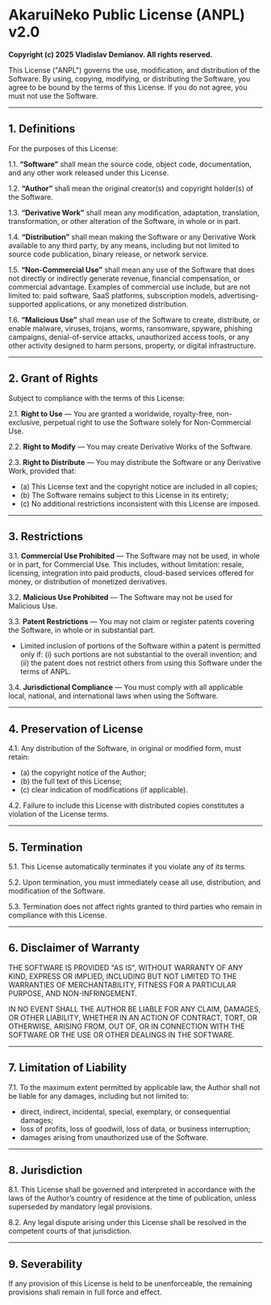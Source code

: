 # AkaruiNeko Public License (ANPL) v2.0

**Copyright (c) 2025 Vladislav Demianov. All rights reserved.**

This License ("ANPL") governs the use, modification, and distribution of the Software.
By using, copying, modifying, or distributing the Software, you agree to be bound by the terms of this License.
If you do not agree, you must not use the Software.

---

## 1. Definitions

For the purposes of this License:

1.1. **“Software”** shall mean the source code, object code, documentation, and any other work released under this License.

1.2. **“Author”** shall mean the original creator(s) and copyright holder(s) of the Software.

1.3. **“Derivative Work”** shall mean any modification, adaptation, translation, transformation, or other alteration of the Software, in whole or in part.

1.4. **“Distribution”** shall mean making the Software or any Derivative Work available to any third party, by any means, including but not limited to source code publication, binary release, or network service.

1.5. **“Non-Commercial Use”** shall mean any use of the Software that does not directly or indirectly generate revenue, financial compensation, or commercial advantage. Examples of commercial use include, but are not limited to: paid software, SaaS platforms, subscription models, advertising-supported applications, or any monetized distribution.

1.6. **“Malicious Use”** shall mean use of the Software to create, distribute, or enable malware, viruses, trojans, worms, ransomware, spyware, phishing campaigns, denial-of-service attacks, unauthorized access tools, or any other activity designed to harm persons, property, or digital infrastructure.

---

## 2. Grant of Rights

Subject to compliance with the terms of this License:

2.1. **Right to Use** — You are granted a worldwide, royalty-free, non-exclusive, perpetual right to use the Software solely for Non-Commercial Use.

2.2. **Right to Modify** — You may create Derivative Works of the Software.

2.3. **Right to Distribute** — You may distribute the Software or any Derivative Work, provided that:

* (a) This License text and the copyright notice are included in all copies;
* (b) The Software remains subject to this License in its entirety;
* (c) No additional restrictions inconsistent with this License are imposed.

---

## 3. Restrictions

3.1. **Commercial Use Prohibited** — The Software may not be used, in whole or in part, for Commercial Use. This includes, without limitation: resale, licensing, integration into paid products, cloud-based services offered for money, or distribution of monetized derivatives.

3.2. **Malicious Use Prohibited** — The Software may not be used for Malicious Use.

3.3. **Patent Restrictions** — You may not claim or register patents covering the Software, in whole or in substantial part.

* Limited inclusion of portions of the Software within a patent is permitted only if:
  (i) such portions are not substantial to the overall invention; and
  (ii) the patent does not restrict others from using this Software under the terms of ANPL.

3.4. **Jurisdictional Compliance** — You must comply with all applicable local, national, and international laws when using the Software.

---

## 4. Preservation of License

4.1. Any distribution of the Software, in original or modified form, must retain:

* (a) the copyright notice of the Author;
* (b) the full text of this License;
* (c) clear indication of modifications (if applicable).

4.2. Failure to include this License with distributed copies constitutes a violation of the License terms.

---

## 5. Termination

5.1. This License automatically terminates if you violate any of its terms.

5.2. Upon termination, you must immediately cease all use, distribution, and modification of the Software.

5.3. Termination does not affect rights granted to third parties who remain in compliance with this License.

---

## 6. Disclaimer of Warranty

THE SOFTWARE IS PROVIDED "AS IS", WITHOUT WARRANTY OF ANY KIND, EXPRESS OR IMPLIED, INCLUDING BUT NOT LIMITED TO THE WARRANTIES OF MERCHANTABILITY, FITNESS FOR A PARTICULAR PURPOSE, AND NON-INFRINGEMENT.

IN NO EVENT SHALL THE AUTHOR BE LIABLE FOR ANY CLAIM, DAMAGES, OR OTHER LIABILITY, WHETHER IN AN ACTION OF CONTRACT, TORT, OR OTHERWISE, ARISING FROM, OUT OF, OR IN CONNECTION WITH THE SOFTWARE OR THE USE OR OTHER DEALINGS IN THE SOFTWARE.

---

## 7. Limitation of Liability

7.1. To the maximum extent permitted by applicable law, the Author shall not be liable for any damages, including but not limited to:

* direct, indirect, incidental, special, exemplary, or consequential damages;
* loss of profits, loss of goodwill, loss of data, or business interruption;
* damages arising from unauthorized use of the Software.

---

## 8. Jurisdiction

8.1. This License shall be governed and interpreted in accordance with the laws of the Author’s country of residence at the time of publication, unless superseded by mandatory legal provisions.

8.2. Any legal dispute arising under this License shall be resolved in the competent courts of that jurisdiction.

---

## 9. Severability

If any provision of this License is held to be unenforceable, the remaining provisions shall remain in full force and effect.

